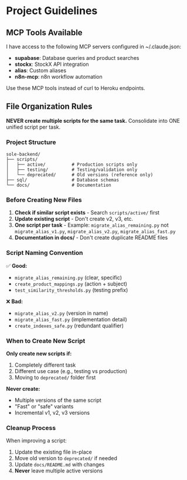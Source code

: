 # Project Guidelines

## MCP Tools Available

I have access to the following MCP servers configured in ~/.claude.json:

- **supabase**: Database queries and product searches
- **stockx**: StockX API integration
- **alias**: Custom aliases
- **n8n-mcp**: n8n workflow automation

Use these MCP tools instead of curl to Heroku endpoints.

## File Organization Rules

**NEVER create multiple scripts for the same task.** Consolidate into ONE unified script per task.

### Project Structure
```
sole-backend/
├── scripts/
│   ├── active/          # Production scripts only
│   ├── testing/         # Testing/validation only
│   └── deprecated/      # Old versions (reference only)
├── sql/                 # Database schemas
└── docs/                # Documentation
```

### Before Creating New Files

1. **Check if similar script exists** - Search `scripts/active/` first
2. **Update existing script** - Don't create v2, v3, etc.
3. **One script per task** - Example: `migrate_alias_remaining.py` not `migrate_alias_v1.py`, `migrate_alias_v2.py`, `migrate_alias_fast.py`
4. **Documentation in docs/** - Don't create duplicate README files

### Script Naming Convention

✅ **Good:**
- `migrate_alias_remaining.py` (clear, specific)
- `create_product_mappings.py` (action + subject)
- `test_similarity_thresholds.py` (testing prefix)

❌ **Bad:**
- `migrate_alias_v2.py` (version in name)
- `migrate_alias_fast.py` (implementation detail)
- `create_indexes_safe.py` (redundant qualifier)

### When to Create New Script

**Only create new scripts if:**
1. Completely different task
2. Different use case (e.g., testing vs production)
3. Moving to `deprecated/` folder first

**Never create:**
- Multiple versions of the same script
- "Fast" or "safe" variants
- Incremental v1, v2, v3 versions

### Cleanup Process

When improving a script:
1. Update the existing file in-place
2. Move old version to `deprecated/` if needed
3. Update `docs/README.md` with changes
4. **Never** leave multiple active versions
